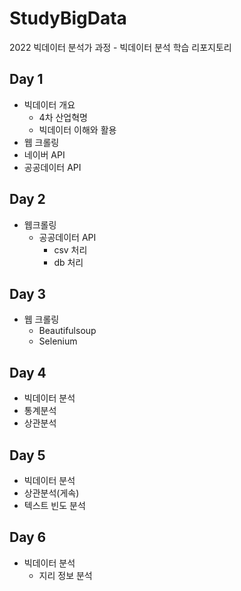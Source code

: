 # StudyBigData
2022 빅데이터 분석가 과정 - 빅데이터 분석 학습 리포지토리

## Day 1
- 빅데이터 개요
  - 4차 산업혁명
  - 빅데이터 이해와 활용
- 웹 크롤링
- 네이버 API
- 공공데이터 API

## Day 2
- 웹크롤링
  - 공공데이터 API
    - csv 처리
    - db 처리

## Day 3
- 웹 크롤링
  - Beautifulsoup
  - Selenium

## Day 4
 - 빅데이터 분석
  - 통계분석
  - 상관분석
  
## Day 5
- 빅데이터 분석
 - 상관분석(게속)
 - 텍스트 빈도 분석


## Day 6
- 빅데이터 분석
  - 지리 정보 분석